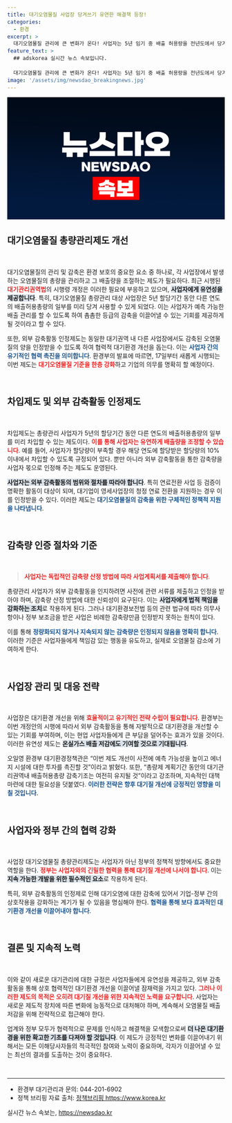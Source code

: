 ```yaml
---
title: 대기오염물질 사업장 당겨쓰기 유연한 해결책 등장!
categories:
  - 환경
excerpt: >
  대기오염물질 관리에 큰 변화가 온다! 사업자는 5년 임기 중 배출 허용량을 전년도에서 당겨 쓸 수 있으며, 감축 활동도 인정받는다. 이 새로운 규제 개선안은 환경 보호와 기업 경쟁력 강화를 동시에 노린다. 지금 바로 확인해보세요!
feature_text: >
  ## adskorea 실시간 뉴스 속보입니다.

  대기오염물질 관리에 큰 변화가 온다! 사업자는 5년 임기 중 배출 허용량을 전년도에서 당겨 쓸 수 있으며, 감축 활동도 인정받는다. 이 새로운 규제 개선안은 환경 보호와 기업 경쟁력 강화를 동시에 노린다. 지금 바로 확인해보세요!
image: '/assets/img/newsdao_breakingnews.jpg'
---
```


<p><img src="/assets/img/newsdao_breakingnews.jpg" alt="adskorea 속보" /></p>

<h2 data-ke-size="size26">대기오염물질 총량관리제도 개선</h2>

<p data-ke-size="size16">&nbsp;</p>

<p>대기오염물질의 관리 및 감축은 환경 보호의 중요한 요소 중 하나로, 각 사업장에서 발생하는 오염물질의 총량을 관리하고 그 배출량을 조절하는 제도가 필요하다. 최근 시행된 <b><span style="color: #ee2323;">대기관리권역법</span></b>의 시행령 개정은 이러한 필요에 부응하고 있으며, <b><span style="background-color: #21538527;">사업자에게 유연성을 제공합니다</span></b>. 특히, 대기오염물질 총량관리 대상 사업장은 5년 할당기간 동안 다른 연도의 배출허용총량의 일부를 미리 당겨 사용할 수 있게 되었다. 이는 사업자가 예측 가능한 배출 관리를 할 수 있도록 하여 촘촘한 등급의 감축을 이끌어낼 수 있는 기회를 제공하게 될 것이라고 할 수 있다.</p>

<p>또한, 외부 감축활동 인정제도는 동일한 대기권역 내 다른 사업장에서도 감축된 오염물질의 양을 인정받을 수 있도록 하여 협력적 대기환경 개선을 돕는다. 이는 <b><span style="color: #1a5490;">사업자 간의 유기적인 협력 촉진을 의미합니다</span></b>. 환경부의 발표에 따르면, 17일부터 새롭게 시행되는 이번 제도는 <b><span style="color: #ee2323;">대기오염물질 기준을 한층 강화</span></b>하고 기업의 의무를 명확히 할 예정이다.</p>

<p data-ke-size="size16">&nbsp;</p>

<h2 data-ke-size="size26">차입제도 및 외부 감축활동 인정제도</h2>

<p data-ke-size="size16">&nbsp;</p>

<p>차입제도는 총량관리 사업자가 5년의 할당기간 동안 다른 연도의 배출허용총량의 일부를 미리 차입할 수 있는 제도이다. <b><span style="color: #ee2323;">이를 통해 사업자는 유연하게 배출량을 조정할 수 있습니다</span></b>. 예를 들어, 사업자가 할당량이 부족할 경우 해당 연도에 할당받은 할당량의 10% 이내에서 차입할 수 있도록 규정되어 있다. 뿐만 아니라 외부 감축활동을 통한 감축량을 사업자 몫으로 인정해 주는 제도도 운영된다. </p>

<p><b><span style="background-color: #21538527;">사업자는 외부 감축활동의 범위와 절차를 따라야 합니다</span></b>. 특히 연료전환 사업 등 검증이 명확한 활동이 대상이 되며, 대기업이 영세사업장의 청정 연료 전환을 지원하는 경우 이를 인정받을 수 있다. 이러한 제도는 <b><span style="color: #1a5490;">대기오염물질의 감축을 위한 구체적인 정책적 지원을 나타냅니다</span></b>.</p>

<p data-ke-size="size16">&nbsp;</p>

<h2 data-ke-size="size26">감축량 인증 절차와 기준</h2>

<p data-ke-size="size16">&nbsp;</p>

<blockquote>
  <b><span style="color: #ee2323;">사업자는 독립적인 감축량 산정 방법에 따라 사업계획서를 제출해야 합니다</span></b>.<br>
</blockquote>

<p>총량관리 사업자가 외부 감축활동을 인지하려면 사전에 관련 서류를 제출하고 인정을 받아야 하며, 감축량 산정 방법에 대한 신뢰성이 요구된다. 이는 <b><span style="background-color: #21538527;">사업자에게 법적 책임을 강화하는 조치</span></b>로 작용하게 된다. 그러나 대기환경보전법 등의 관련 법규에 따라 의무사항이나 정부 보조금을 받은 사업은 비례한 감축량만큼 인정받지 못하는 원칙이 있다.</p>

<p>이를 통해 <b><span style="color: #1a5490;">정량화되지 않거나 지속되지 않는 감축량은 인정되지 않음을 명확히 합니다</span></b>. 이러한 기준은 사업자들에게 책임감 있는 행동을 유도하고, 실제로 오염물질 감소에 기여하게 한다.</p>

<p data-ke-size="size16">&nbsp;</p>

<h2 data-ke-size="size26">사업장 관리 및 대응 전략</h2>

<p data-ke-size="size16">&nbsp;</p>

<p>사업장은 대기환경 개선을 위해 <b><span style="color: #ee2323;">효율적이고 유기적인 전략 수립이 필요합니다</span></b>. 환경부는 이번 개정안의 시행에 따라서 외부 감축활동을 통해 자발적으로 대기환경을 개선할 수 있는 기회를 부여하며, 이는 현업 사업자들에게 큰 부담을 덜어주는 효과가 있을 것이다. 이러한 유연성 제도는 <b><span style="background-color: #21538527;">온실가스 배출 저감에도 기여할 것으로 기대됩니다</span></b>.</p>

<p>오일영 환경부 대기환경정책관은 “이번 제도 개선이 사전에 예측 가능성을 높이고 에너지 시설에 대한 투자를 촉진할 것”이라고 밝혔다. 또한, “총량제 계획기간 동안의 대기관리권역내 배출허용총량 감축기조는 여전히 유지될 것”이라고 강조하며, 지속적인 대책 마련에 대한 필요성을 덧붙였다. <b><span style="color: #1a5490;">이러한 전략은 향후 대기질 개선에 긍정적인 영향을 미칠 것입니다</span></b>.</p>

<p data-ke-size="size16">&nbsp;</p>

<h2 data-ke-size="size26">사업자와 정부 간의 협력 강화</h2>

<p data-ke-size="size16">&nbsp;</p>

<p>사업장 대기오염물질 총량관리제도는 사업자가 아닌 정부의 정책적 방향에서도 중요한 역할을 한다. <b><span style="color: #ee2323;">정부는 사업자와의 긴밀한 협력을 통해 대기질 개선에 나서야 합니다</span></b>. 이는 <b><span style="background-color: #21538527;">지속 가능한 개발을 위한 필수적인 요소</span></b>로 작용하게 된다.</p>

<p>특히, 외부 감축활동의 인정제로 인해 대기오염에 대한 감축에 있어서 기업-정부 간의 상호작용을 강화하는 계기가 될 수 있음을 명심해야 한다. <b><span style="color: #1a5490;">협력을 통해 보다 효과적인 대기환경 개선을 이끌어내야 합니다</span></b>.</p>

<p data-ke-size="size16">&nbsp;</p>

<h2 data-ke-size="size26">결론 및 지속적 노력</h2>

<p data-ke-size="size16">&nbsp;</p>

<p>이와 같이 새로운 대기관리에 대한 규정은 사업자들에게 유연성을 제공하고, 외부 감축활동을 통해 상호 협력적인 대기환경 개선을 이끌어낼 잠재력을 가지고 있다. <b><span style="color: #ee2323;">그러나 이러한 제도의 목적은 오히려 대기질 개선을 위한 지속적인 노력을 요구합니다</span></b>. 사업자는 새로운 제도적 장치에 따른 변화에 능동적으로 대처해야 하며, 계속해서 오염물질 배출 저감을 위해 전략적으로 접근해야 한다.</p>

<p>업계와 정부 모두가 협력적으로 문제를 인식하고 해결책을 모색함으로써 <b><span style="background-color: #21538527;">더 나은 대기환경을 위한 확고한 기초를 다져야 할 것입니다</span></b>. 이 제도가 긍정적인 변화를 이끌어내기 위해서는 모든 이해당사자들의 적극적인 참여와 노력이 중요하며, 각자가 이끌어낼 수 있는 최선의 결과를 도출하는 것이 중요하다.</p>

<p data-ke-size="size16">&nbsp;</p>

<hr />

<ul>
  <li>환경부 대기관리과 문의: 044-201-6902</li>
  <li>정책 브리핑 자료 출처: <a href="https://https://www.korea.kr">정책브리핑 https://www.korea.kr</a></li>
</ul> 
실시간 뉴스 속보는, <a href="https://newsdao.kr" rel="dofollow">https://newsdao.kr</a>


